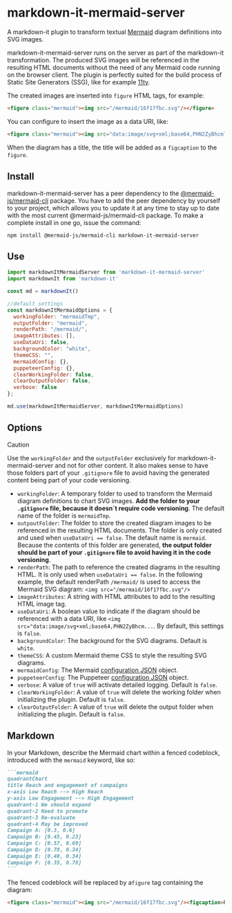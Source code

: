 # markdown-it-mermaid-server

A markdown-it plugin to transform textual [Mermaid](https://mermaid.js.org) diagram definitions into SVG images.

markdown-it-mermaid-server runs on the server as part of the markdown-it transformation. The produced SVG images will be referenced in the resulting HTML documents without the need of any Mermaid code running on the browser client. The plugin is perfectly suited for the build process of Static Site Generators (SSG), like for example [11ty](https://www.11ty.dev).

The created images are inserted into `figure` HTML tags, for example:

```html
<figure class="mermaid"><img src="/mermaid/16f17fbc.svg"/></figure>
```

You can configure to insert the image as a data URI, like:

```html
<figure class="mermaid"><img src="data:image/svg+xml;base64,PHN2ZyBhcmlhLXJvbGVk..." /></figure>
```

When the diagram has a title, the title will be added as a `figcaption` to the `figure`.


## Install

markdown-it-mermaid-server has a peer dependency to the [@mermaid-js/mermaid-cli](https://www.npmjs.com/package/@mermaid-js/mermaid-cli/) package. You have to add the peer dependency by yourself to your project, which allows you to update it at any time to stay up to date with the most current @mermaid-js/mermaid-cli package. To make a complete install in one go, issue the command:

`npm install @mermaid-js/mermaid-cli markdown-it-mermaid-server`

## Use

```js
import markdownItMermaidServer from 'markdown-it-mermaid-server'
import markdownIt from 'markdown-it'

const md = markdownIt()

//default settings
const markdownItMermaidOptions = {
  workingFolder: "mermaidTmp",
  outputFolder: "mermaid",
  renderPath: "/mermaid/",
  imageAttributes: [],
  useDataUri: false,
  backgroundColor: "white",
  themeCSS: "",
  mermaidConfig: {},
  puppeteerConfig: {},
  clearWorkingFolder: false,
  clearOutputFolder: false,
  verbose: false
};

md.use(markdownItMermaidServer, markdownItMermaidOptions)
```

## Options

> [!CAUTION]
> Use the `workingFolder` and the `outputFolder` exclusively for markdown-it-mermaid-server and not for other content. It also makes sense to have those folders part of your `.gitignore` file to avoid having the generated content being part of your code versioning.

- `workingFolder`: A temporary folder to used to transform the Mermaid diagram definitions to chart SVG images. **Add the folder to your `.gitignore` file, because it doesn´t require code versioning**. The default name of the folder is `mermaidTmp`.
- `outpoutFolder`: The folder to store the created diagram images to be referenced in the resulting HTML documents. The folder is only created and used when `useDataUri == false`. The default name is `mermaid`. Because the contents of this folder are generated, **the output folder should be part of your `.gitignore` file to avoid having it in the code versioning**.
- `renderPath`: The path to reference the created diagrams in the resulting HTML. It is only used when `useDataUri == false`. In the following example, the default renderPath `/mermaid/` is used to access the Mermaid SVG diagram: `<img src="/mermaid/16f17fbc.svg"/>`
- `imageAttributes`: A string with HTML attributes to add to the resulting HTML image tag.
- `useDataUri`: A boolean value to indicate if the diagram should be referenced with a data URI, like `<img src="data:image/svg+xml;base64,PHN2ZyBhcm...`. By default, this settings is `false`.
- `backgroundColor`: The background for the SVG diagrams. Default is `white`.
- `themeCSS`: A custom Mermaid theme CSS to style the resulting SVG diagrams.
- `mermaidConfig`: The Mermaid [configuration JSON](https://mermaid.js.org/config/schema-docs/config.html) object.
- `puppeteerConfig`: The Puppeteer [configuration JSON](https://pptr.dev/guides/configuration) object.
- `verbose`: A value of `true` will activate detailed logging. Default is `false`.
- `clearWorkingFolder`: A value of `true` will delete the working folder when initializing the plugin. Default is `false`.
- `clearOutputFolder`: A value of `true` will delete the output folder when initializing the plugin. Default is `false`.

## Markdown

In your Markdown, describe the Mermaid chart within a fenced codeblock, introduced with the `mermaid` keyword, like so:

~~~markdown
```mermaid
quadrantChart
title Reach and engagement of campaigns
x-axis Low Reach --> High Reach
y-axis Low Engagement --> High Engagement
quadrant-1 We should expand
quadrant-2 Need to promote
quadrant-3 Re-evaluate
quadrant-4 May be improved
Campaign A: [0.3, 0.6]
Campaign B: [0.45, 0.23]
Campaign C: [0.57, 0.69]
Campaign D: [0.78, 0.34]
Campaign E: [0.40, 0.34]
Campaign F: [0.35, 0.78]
```
~~~

The fenced codeblock will be replaced by a`figure` tag containing the diagram:

```html
<figure class="mermaid"><img src="/mermaid/16f17fbc.svg"/><figcaption>Reach and engagement of campaigns</figcaption></figure>
```
